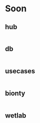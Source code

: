 # Soon

## hub

```{include} soon/laminhub.md

```

## db

```{include} soon/lamindb.md

```

## usecases

```{include} soon/usecases.md

```

## bionty

```{include} soon/bionty.md

```

## wetlab

```{include} soon/wetlab.md

```
